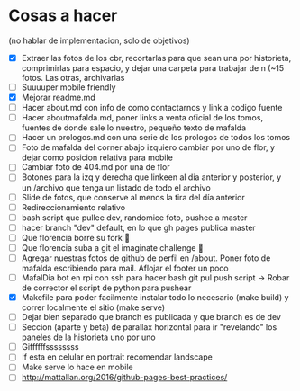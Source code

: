 # Cosas a hacer

(no hablar de implementacion, solo de objetivos)

- [X] Extraer las fotos de los cbr, recortarlas para que sean una por historieta, comprimirlas para espacio, y dejar una carpeta para trabajar de n (~15 fotos. Las otras, archivarlas
- [ ] Suuuuper mobile friendly
- [X] Mejorar readme.md
- [ ] Hacer about.md con info de como contactarnos y link a codigo fuente
- [ ] Hacer aboutmafalda.md, poner links a venta oficial de los tomos, fuentes de donde sale lo nuestro, pequeño texto de mafalda
- [ ] Hacer un prologos.md con una serie de los prologos de todos los tomos
- [ ] Foto de mafalda del corner abajo izquiero cambiar por uno de flor, y dejar como posicion relativa para mobile
- [ ] Cambiar foto de 404.md por una de flor
- [ ] Botones para la izq y derecha que linkeen al dia anterior y posterior, y un /archivo que tenga un listado de todo el archivo
- [ ] Slide de fotos, que conserve al menos la tira del día anterior
- [ ] Redireccionamiento relativo
- [ ] bash script que pullee dev, randomice foto, pushee a master
- [ ] hacer branch "dev" default, en lo que gh pages publica master
- [ ] Que florencia borre su fork :triumph:
- [ ] Que florencia suba a git el imaginate challenge :triumph:
- [ ] Agregar nuestras fotos de github de perfil en /about. Poner foto de mafalda escribiendo para mail. Aflojar el footer un poco
- [ ] MafalDia bot en rpi con ssh para hacer bash git pul push script  -> Robar de corrector el script de python para pushear
- [X] Makefile para poder facilmente instalar todo lo necesario (make build) y correr localmente el sitio (make serve)
- [ ] Dejar bien separado que branch es publicada y que branch es de dev
- [ ] Seccion (aparte y beta) de parallax horizontal para ir "revelando" los paneles de la historieta uno por uno
- [ ] Giffffffssssssss
- [ ] If esta en celular en portrait recomendar landscape
- [ ] Make serve lo hace en mobile
- [ ] http://mattallan.org/2016/github-pages-best-practices/

